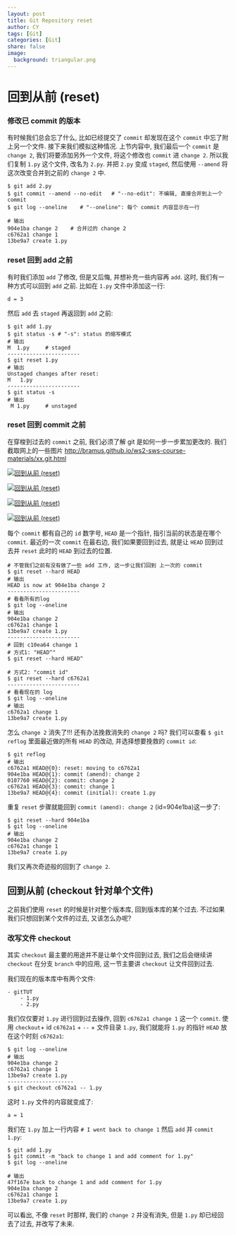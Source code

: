 ```yaml
---
layout: post
title: Git Repository reset    
author: CY
tags: [Git]
categories: [Git]
share: false
image:
  background: triangular.png
---
```




# 回到从前 (reset)



### 修改已 commit 的版本 

有时候我们总会忘了什么, 比如已经提交了 `commit` 却发现在这个 `commit` 中忘了附上另一个文件. 接下来我们模拟这种情况. 上节内容中, 我们最后一个 `commit` 是 `change 2`, 我们将要添加另外一个文件, 将这个修改也 `commit` 进 `change 2`. 所以我们复制 `1.py` 这个文件, 改名为 `2.py`. 并把 `2.py` 变成 `staged`, 然后使用 `--amend` 将这次改变合并到之前的 `change 2` 中.

```
$ git add 2.py
$ git commit --amend --no-edit   # "--no-edit": 不编辑, 直接合并到上一个 commit
$ git log --oneline    # "--oneline": 每个 commit 内容显示在一行

# 输出
904e1ba change 2    # 合并过的 change 2
c6762a1 change 1
13be9a7 create 1.py
```

### reset 回到 add 之前 

有时我们添加 `add` 了修改, 但是又后悔, 并想补充一些内容再 `add`. 这时, 我们有一种方式可以回到 `add` 之前. 比如在 `1.py` 文件中添加这一行:

```
d = 3
```

然后 `add` 去 `staged` 再返回到 `add` 之前:

```
$ git add 1.py
$ git status -s # "-s": status 的缩写模式
# 输出
M  1.py     # staged
-----------------------
$ git reset 1.py
# 输出
Unstaged changes after reset:
M	1.py
-----------------------
$ git status -s
# 输出
 M 1.py     # unstaged
```



### reset 回到 commit 之前 

在穿梭到过去的 `commit` 之前, 我们必须了解 git 是如何一步一步累加更改的. 我们截取网上的一些图片 <http://bramus.github.io/ws2-sws-course-materials/xx.git.html>

[![回到从前 (reset)](https://morvanzhou.github.io/static/results/git/2-2-1.png)](https://morvanzhou.github.io/static/results/git/2-2-1.png)

[![回到从前 (reset)](https://morvanzhou.github.io/static/results/git/2-2-2.png)](https://morvanzhou.github.io/static/results/git/2-2-2.png)

[![回到从前 (reset)](https://morvanzhou.github.io/static/results/git/2-2-3.png)](https://morvanzhou.github.io/static/results/git/2-2-3.png)

[![回到从前 (reset)](https://morvanzhou.github.io/static/results/git/2-2-4.png)](https://morvanzhou.github.io/static/results/git/2-2-4.png)

每个 `commit` 都有自己的 `id` 数字号, `HEAD` 是一个指针, 指引当前的状态是在哪个 `commit`. 最近的一次 `commit` 在最右边, 我们如果要回到过去, 就是让 `HEAD` 回到过去并 `reset` 此时的 `HEAD` 到过去的位置.

```
# 不管我们之前有没有做了一些 add 工作, 这一步让我们回到 上一次的 commit
$ git reset --hard HEAD    
# 输出
HEAD is now at 904e1ba change 2
-----------------------
# 看看所有的log
$ git log --oneline
# 输出
904e1ba change 2
c6762a1 change 1
13be9a7 create 1.py
-----------------------
# 回到 c10ea64 change 1
# 方式1: "HEAD^"
$ git reset --hard HEAD^  

# 方式2: "commit id"
$ git reset --hard c6762a1
-----------------------
# 看看现在的 log
$ git log --oneline
# 输出
c6762a1 change 1
13be9a7 create 1.py
```

怎么 `change 2` 消失了!!! 还有办法挽救消失的 `change 2` 吗? 我们可以查看 `$ git reflog` 里面最近做的所有 `HEAD` 的改动, 并选择想要挽救的 `commit id`:

```
$ git reflog
# 输出
c6762a1 HEAD@{0}: reset: moving to c6762a1
904e1ba HEAD@{1}: commit (amend): change 2
0107760 HEAD@{2}: commit: change 2
c6762a1 HEAD@{3}: commit: change 1
13be9a7 HEAD@{4}: commit (initial): create 1.py
```

重复 `reset` 步骤就能回到 `commit (amend): change 2` (id=904e1ba)这一步了:

```
$ git reset --hard 904e1ba
$ git log --oneline
# 输出
904e1ba change 2
c6762a1 change 1
13be9a7 create 1.py
```

我们又再次奇迹般的回到了 `change 2`.



## 回到从前 (checkout 针对单个文件)

之前我们使用 `reset` 的时候是针对整个版本库, 回到版本库的某个过去. 不过如果我们只想回到某个文件的过去, 又该怎么办呢?

### 改写文件 checkout 

其实 `checkout` 最主要的用途并不是让单个文件回到过去, 我们之后会继续讲 `checkout` 在分支 `branch` 中的应用, 这一节主要讲 `checkout` 让文件回到过去.

我们现在的版本库中有两个文件:

```
- gitTUT
    - 1.py
    - 2.py
```

我们仅仅要对 `1.py` 进行回到过去操作, 回到 `c6762a1 change 1` 这一个 `commit`. 使用 `checkout`+ id `c6762a1` + `--` + 文件目录 `1.py`, 我们就能将 `1.py` 的指针 `HEAD` 放在这个时刻 `c6762a1`:

```
$ git log --oneline
# 输出
904e1ba change 2
c6762a1 change 1
13be9a7 create 1.py
---------------------
$ git checkout c6762a1 -- 1.py
```

这时 `1.py` 文件的内容就变成了:

```
a = 1
```

我们在 `1.py` 加上一行内容 `# I went back to change 1` 然后 `add` 并 `commit` `1.py`:

```
$ git add 1.py
$ git commit -m "back to change 1 and add comment for 1.py"
$ git log --oneline

# 输出
47f167e back to change 1 and add comment for 1.py
904e1ba change 2
c6762a1 change 1
13be9a7 create 1.py
```

可以看出, 不像 `reset` 时那样, 我们的 `change 2` 并没有消失, 但是 `1.py` 却已经回去了过去, 并改写了未来.